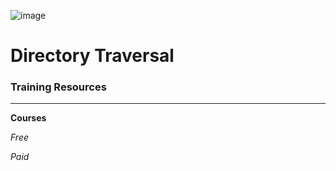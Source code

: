 ![image](https://github.com/user-attachments/assets/9ca23281-ecee-452f-86de-79fff53cd728)

# Directory Traversal

### Training Resources
---

**Courses**

*Free*

*Paid*

